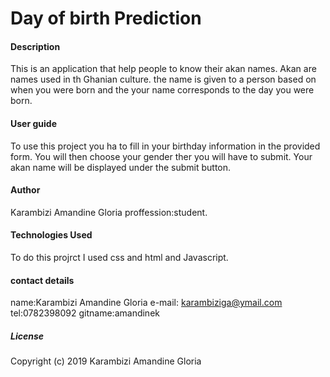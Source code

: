 # Day of birth Prediction 

#### Description

This is an application that help people to know their akan names. Akan are names used in th Ghanian culture. the name is given to a person based on when you were born and the your name corresponds to the day you were born.

#### User guide

To use this project you ha to fill in your birthday information in the provided form.
 You will then choose your gender ther you will have to submit.
Your akan name will be displayed under the submit button.

#### Author

Karambizi Amandine Gloria
proffession:student.

#### Technologies Used

To do this projrct I used css and html and Javascript.

#### contact details

name:Karambizi Amandine Gloria
e-mail: karambiziga@ymail.com
tel:0782398092
gitname:amandinek


##### License

Copyright (c) 2019 Karambizi Amandine Gloria
